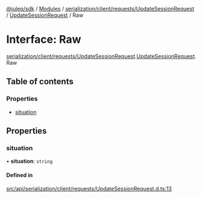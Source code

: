 [@julep/sdk](../README.md) / [Modules](../modules.md) / [serialization/client/requests/UpdateSessionRequest](../modules/serialization_client_requests_UpdateSessionRequest.md) / [UpdateSessionRequest](../modules/serialization_client_requests_UpdateSessionRequest.UpdateSessionRequest.md) / Raw

# Interface: Raw

[serialization/client/requests/UpdateSessionRequest](../modules/serialization_client_requests_UpdateSessionRequest.md).[UpdateSessionRequest](../modules/serialization_client_requests_UpdateSessionRequest.UpdateSessionRequest.md).Raw

## Table of contents

### Properties

- [situation](serialization_client_requests_UpdateSessionRequest.UpdateSessionRequest.Raw.md#situation)

## Properties

### situation

• **situation**: `string`

#### Defined in

[src/api/serialization/client/requests/UpdateSessionRequest.d.ts:13](https://github.com/julep-ai/samantha-monorepo/blob/9aefd53/sdks/js/src/api/serialization/client/requests/UpdateSessionRequest.d.ts#L13)
